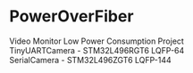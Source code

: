 # PowerOverFiber
Video Monitor Low Power Consumption Project   
TinyUARTCamera - STM32L496RGT6 LQFP-64   
SerialCamera - STM32L496ZGT6 LQFP-144    

